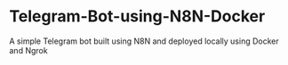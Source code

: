 # Telegram-Bot-using-N8N-Docker
A simple Telegram bot built using N8N and deployed locally using Docker and Ngrok
